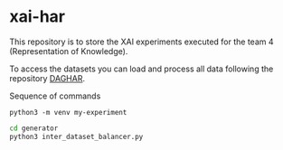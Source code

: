 # xai-har
This repository is to store the XAI experiments executed for the team 4 (Representation of Knowledge). 

To access the datasets you can load and process all data following the repository [DAGHAR](https://github.com/H-IAAC/DAGHAR).

Sequence of commands

```python3
python3 -m venv my-experiment
```

```bash
cd generator
python3 inter_dataset_balancer.py
```